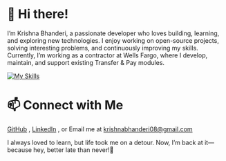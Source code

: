 # 👋 Hi there!

I’m Krishna Bhanderi, a passionate developer who loves building, learning, and exploring new technologies. I enjoy working on open-source projects, solving interesting problems, and continuously improving my skills. Currently, I’m working as a contractor at Wells Fargo, where I develop, maintain, and support existing Transfer & Pay modules.

[![My Skills](https://skillicons.dev/icons?i=java,py,js,cpp,spring,nodejs,git,aws,eclipse,idea)](https://skillicons.dev)

# 📫 Connect with Me
[GitHub](https://github.com/kbhanderi1608) , [LinkedIn](https://www.linkedin.com/in/krishna-bhanderi-a49458150/) , or Email me at krishnabhanderi08@gmail.com

I always loved to learn, but life took me on a detour. Now, I’m back at it—because hey, better late than never!🚀

